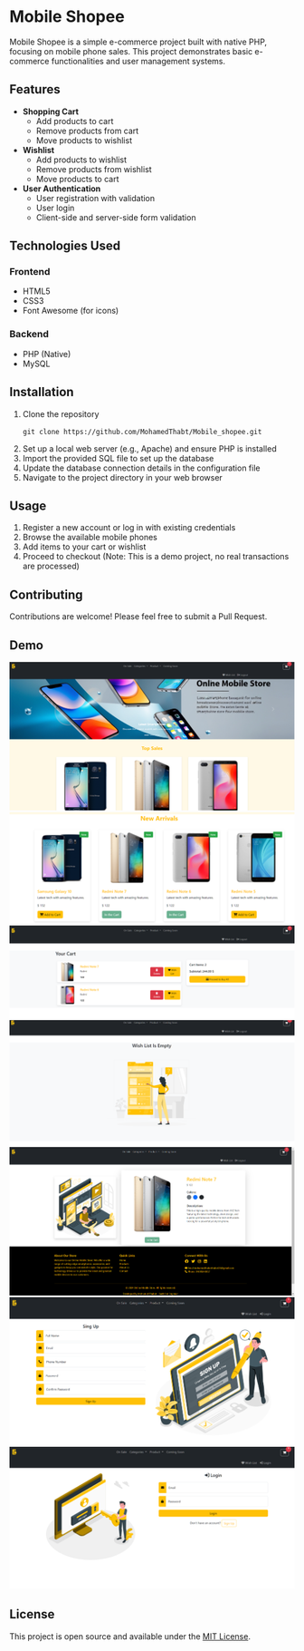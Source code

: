 # Mobile Shopee
Mobile Shopee is a simple e-commerce project built with native PHP, focusing on mobile phone sales. This project demonstrates basic e-commerce functionalities and user management systems.
## Features
- **Shopping Cart**
  - Add products to cart
  - Remove products from cart
  - Move products to wishlist
- **Wishlist**
  - Add products to wishlist
  - Remove products from wishlist
  - Move products to cart
- **User Authentication**
  - User registration with validation
  - User login
  - Client-side and server-side form validation
## Technologies Used
### Frontend
- HTML5
- CSS3
- Font Awesome (for icons)
### Backend
- PHP (Native)
- MySQL

## Installation
1. Clone the repository
   ```
   git clone https://github.com/MohamedThabt/Mobile_shopee.git
   ```
2. Set up a local web server (e.g., Apache) and ensure PHP is installed
3. Import the provided SQL file to set up the database
4. Update the database connection details in the configuration file
5. Navigate to the project directory in your web browser
## Usage
1. Register a new account or log in with existing credentials
2. Browse the available mobile phones
3. Add items to your cart or wishlist
4. Proceed to checkout (Note: This is a demo project, no real transactions are processed)
## Contributing
Contributions are welcome! Please feel free to submit a Pull Request.
## Demo
![Mobile Shopee Demo](demo/1.png)
![Mobile Shopee Demo](demo/2.png)
![Mobile Shopee Demo](demo/3.png)
![Mobile Shopee Demo](demo/4.png)
![Mobile Shopee Demo](demo/5.png)
![Mobile Shopee Demo](demo/6.png)
![Mobile Shopee Demo](demo/7.png)
## License
This project is open source and available under the [MIT License](LICENSE).
